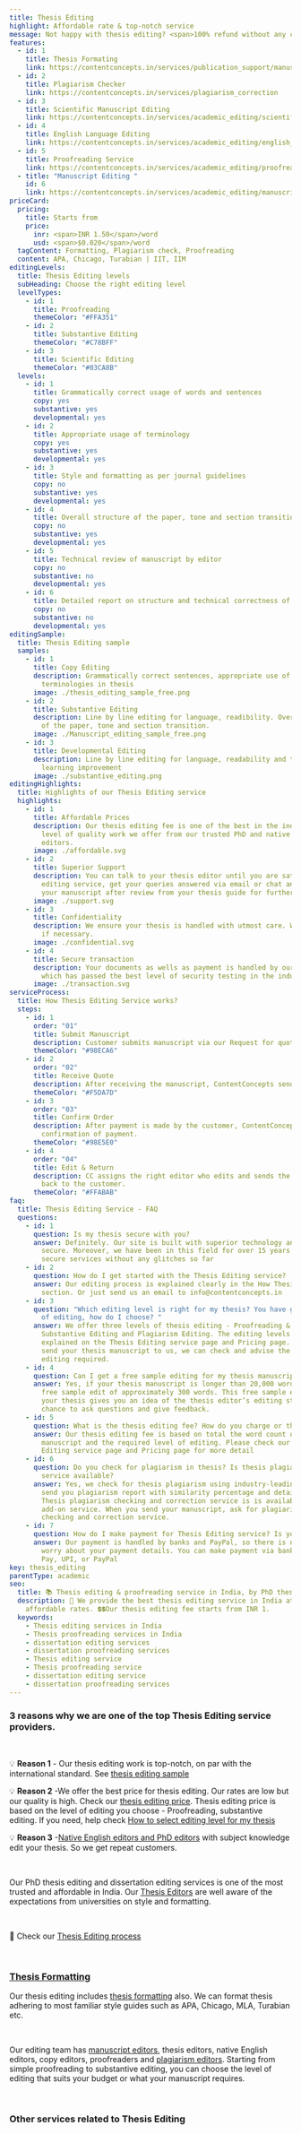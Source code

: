 ```yaml
---
title: Thesis Editing
highlight: Affordable rate & top-notch service
message: Not happy with thesis editing? <span>100% refund without any condition</span>
features:
  - id: 1
    title: Thesis Formating
    link: https://contentconcepts.in/services/publication_support/manuscript_formatting
  - id: 2
    title: Plagiarism Checker
    link: https://contentconcepts.in/services/plagiarism_correction
  - id: 3
    title: Scientific Manuscript Editing
    link: https://contentconcepts.in/services/academic_editing/scientific_manuscript_editing
  - id: 4
    title: English Language Editing
    link: https://contentconcepts.in/services/academic_editing/english_editing
  - id: 5
    title: Proofreading Service
    link: https://contentconcepts.in/services/academic_editing/proofreading_service
  - title: "Manuscript Editing "
    id: 6
    link: https://contentconcepts.in/services/academic_editing/manuscript_editing
priceCard:
  pricing:
    title: Starts from
    price:
      inr: <span>INR 1.50</span>/word
      usd: <span>$0.020</span>/word
  tagContent: Formatting, Plagiarism check, Proofreading
  content: APA, Chicago, Turabian | IIT, IIM
editingLevels:
  title: Thesis Editing levels
  subHeading: Choose the right editing level
  levelTypes:
    - id: 1
      title: Proofreading
      themeColor: "#FFA351"
    - id: 2
      title: Substantive Editing
      themeColor: "#C78BFF"
    - id: 3
      title: Scientific Editing
      themeColor: "#03CA8B"
  levels:
    - id: 1
      title: Grammatically correct usage of words and sentences
      copy: yes
      substantive: yes
      developmental: yes
    - id: 2
      title: Appropriate usage of terminology
      copy: yes
      substantive: yes
      developmental: yes
    - id: 3
      title: Style and formatting as per journal guidelines
      copy: no
      substantive: yes
      developmental: yes
    - id: 4
      title: Overall structure of the paper, tone and section transition
      copy: no
      substantive: yes
      developmental: yes
    - id: 5
      title: Technical review of manuscript by editor
      copy: no
      substantive: no
      developmental: yes
    - id: 6
      title: Detailed report on structure and technical correctness of your manuscript
      copy: no
      substantive: no
      developmental: yes
editingSample:
  title: Thesis Editing sample
  samples:
    - id: 1
      title: Copy Editing
      description: Grammatically correct sentences, appropriate use of words and
        terminologies in thesis
      image: ./thesis_editing_sample_free.png
    - id: 2
      title: Substantive Editing
      description: Line by line editing for language, readibility. Overall structure
        of the paper, tone and section transition.
      image: ./Manuscript_editing_sample_free.png
    - id: 3
      title: Developmental Editing
      description: Line by line editing for language, readability and technical
        learning improvement
      image: ./substantive_editing.png
editingHighlights:
  title: Highlights of our Thesis Editing service
  highlights:
    - id: 1
      title: Affordable Prices
      description: Our thesis editing fee is one of the best in the industry for the
        level of quality work we offer from our trusted PhD and native English
        editors.
      image: ./affordable.svg
    - id: 2
      title: Superior Support
      description: You can talk to your thesis editor until you are satisfied with our
        editing service, get your queries answered via email or chat and send
        your manuscript after review from your thesis guide for further check.
      image: ./support.svg
    - id: 3
      title: Confidentiality
      description: We ensure your thesis is handled with utmost care. We can sign NDA
        if necessary.
      image: ./confidential.svg
    - id: 4
      title: Secure transaction
      description: Your documents as wells as payment is handled by our secure website
        which has passed the best level of security testing in the industry.
      image: ./transaction.svg
serviceProcess:
  title: How Thesis Editing Service works?
  steps:
    - id: 1
      order: "01"
      title: Submit Manuscript
      description: Customer submits manuscript via our Request for quote page.
      themeColor: "#98ECA6"
    - id: 2
      order: "02"
      title: Receive Quote
      description: After receiving the manuscript, ContentConcepts sends price quote.
      themeColor: "#F5DA7D"
    - id: 3
      order: "03"
      title: Confirm Order
      description: After payment is made by the customer, ContentConcepts sends
        confirmation of payment.
      themeColor: "#98E5E0"
    - id: 4
      order: "04"
      title: Edit & Return
      description: CC assigns the right editor who edits and sends the edited document
        back to the customer.
      themeColor: "#FFABAB"
faq:
  title: Thesis Editing Service - FAQ
  questions:
    - id: 1
      question: Is my thesis secure with you?
      answer: Definitely. Our site is built with superior technology and is most
        secure. Moreover, we have been in this field for over 15 years offering
        secure services without any glitches so far
    - id: 2
      question: How do I get started with the Thesis Editing service?
      answer: Our editing process is explained clearly in the How Thesis Editing Works
        section. Or just send us an email to info@contentconcepts.in
    - id: 3
      question: "Which editing level is right for my thesis? You have got three levels
        of editing, how do I choose? "
      answer: We offer three levels of thesis editing - Proofreading & Copy Editing,
        Substantive Editing and Plagiarism Editing. The editing levels are
        explained on the Thesis Editing service page and Pricing page. When you
        send your thesis manuscript to us, we can check and advise the level of
        editing required.
    - id: 4
      question: Can I get a free sample editing for my thesis manuscript?
      answer: Yes, if your thesis manuscript is longer than 20,000 words, you will get
        free sample edit of approximately 300 words. This free sample edit of
        your thesis gives you an idea of the thesis editor’s editing style and a
        chance to ask questions and give feedback.
    - id: 5
      question: What is the thesis editing fee? How do you charge or thesis editing?
      answer: Our thesis editing fee is based on total the word count of your thesis
        manuscript and the required level of editing. Please check our Thesis
        Editing service page and Pricing page for more detail
    - id: 6
      question: Do you check for plagiarism in thesis? Is thesis plagiarism checker
        service available?
      answer: Yes, we check for thesis plagiarism using industry-leading software and
        send you plagiarism report with similarity percentage and details.
        Thesis plagiarism checking and correction service is is available as an
        add-on service. When you send your manuscript, ask for plagiarism
        checking and correction service.
    - id: 7
      question: How do I make payment for Thesis Editing service? Is your website safe?
      answer: Our payment is handled by banks and PayPal, so there is no reason to
        worry about your payment details. You can make payment via bank, Google
        Pay, UPI, or PayPal
key: thesis_editing
parentType: academic
seo:
  title: 📚 Thesis editing & proofreading service in India, by PhD thesis editors
  description: 👀 We provide the best thesis editing service in India at truly
    affordable rates. 💲💲Our thesis editing fee starts from INR 1.
  keywords:
    - Thesis editing services in India
    - Thesis proofreading services in India
    - dissertation editing services
    - dissertation proofreading services
    - Thesis editing service
    - Thesis proofreading service
    - dissertation editing service
    - dissertation proofreading services
---
```

### 3 reasons why we are one of the top Thesis Editing service providers.

<br>

💡 **Reason 1** - Our thesis editing work is top-notch, on par with the international standard. See [](https://contentconcepts.in/services/academic_editing/manuscript_editing#editingSample)[thesis editing sample](https://contentconcepts.in/services/academic_editing/thesis_editing#editingSample)

💡 **Reason 2** -We offer the best price for thesis editing. Our rates are low but our quality is high. Check our [thesis editing price]((https://contentconcepts.in/pricing/)). Thesis editing price is based on the level of editing you choose - Proofreading, substantive editing. If you need, help check [How to select editing level for my thesis](https://contentconcepts.in/blog/manuscript-editing-services-for-research-papers-proofreading-copy-editing-substantive-editing-which-editing-level-should-i-select/)

💡 **Reason 3** -[Native English editors and PhD editors](https://contentconcepts.in/about/) with subject knowledge edit your thesis. So we get repeat customers. 

<br>

Our PhD thesis editing and dissertation editing services is one of the most trusted and affordable in India. Our [Thesis Editors](https://contentconcepts.in/about/) are well aware of the expectations from universities on style and formatting. 

<br>

📌 Check our [Thesis Editing process](https://contentconcepts.in/services/academic_editing/thesis_editing#editingProcess)

<br>

### [Thesis Formatting](https://contentconcepts.in/services/publication_support/manuscript_formatting)

Our thesis editing includes [thesis formatting](https://contentconcepts.in/services/publication_support/manuscript_formatting) also. [](https://contentconcepts.in/services/publication_support/manuscript_formatting)We can format thesis adhering to most familiar style guides such as APA, Chicago, MLA, Turabian etc. 

<br>

Our editing team has [manuscript editors](https://contentconcepts.in/about/), thesis editors, native English editors, copy editors, proofreaders and [plagiarism editors](https://contentconcepts.in/services/plagiarism_check/plagiarism_editing). Starting from simple proofreading to substantive editing, you can choose the level of editing that suits your budget or what your manuscript requires. 

<br>

### Other services related to Thesis Editing